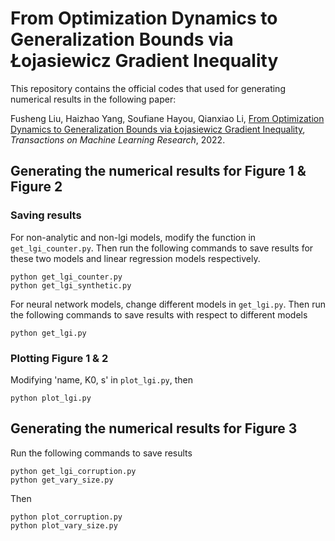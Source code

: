 # From Optimization Dynamics to Generalization Bounds via Łojasiewicz Gradient Inequality 


This repository contains the official codes that used for generating numerical results in the following paper:  

Fusheng Liu, Haizhao Yang, Soufiane Hayou, Qianxiao Li, [From Optimization Dynamics to Generalization Bounds via Łojasiewicz Gradient Inequality](https://openreview.net/forum?id=mW6nD3567x), *Transactions on Machine Learning Research*, 2022.



## Generating the numerical results for Figure 1 \& Figure 2

### Saving results


For non-analytic and non-lgi models, modify the function in `get_lgi_counter.py`. Then run the following commands to save results for these two models and linear regression models respectively.
```
python get_lgi_counter.py
python get_lgi_synthetic.py
```

For neural network models, change different models in `get_lgi.py`. Then run the following commands to save results with respect to different models
```
python get_lgi.py
```

### Plotting Figure 1 \& 2

Modifying 'name, K0, s' in `plot_lgi.py`, then
```
python plot_lgi.py
```




## Generating the numerical results for Figure 3

Run the following commands to save results

```
python get_lgi_corruption.py
python get_vary_size.py
```

Then
```
python plot_corruption.py
python plot_vary_size.py
```
